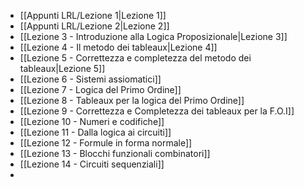 
- [[Appunti LRL/Lezione 1|Lezione 1]]
- [[Appunti LRL/Lezione 2|Lezione 2]]
- [[Lezione 3 - Introduzione alla Logica Proposizionale|Lezione 3]]
- [[Lezione 4 - Il metodo dei tableaux|Lezione 4]]
- [[Lezione 5 - Correttezza e completezza del metodo dei tableaux|Lezione 5]]
- [[Lezione 6 - Sistemi assiomatici]]
- [[Lezione 7 - Logica del Primo Ordine]]
- [[Lezione 8 - Tableaux per la logica del Primo Ordine]]
- [[Lezione 9 - Correttezza e Completezza dei tableaux per la F.O.I]]
- [[Lezione 10 - Numeri e codifiche]]
- [[Lezione 11 - Dalla logica ai circuiti]]
- [[Lezione 12 - Formule in forma normale]]
- [[Lezione 13 - Blocchi funzionali combinatori]]
- [[Lezione 14 - Circuiti sequenziali]]
- 